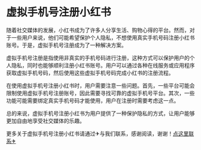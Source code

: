 # 虚拟手机号注册小红书

随着社交媒体的发展，小红书成为了许多人分享生活、购物心得的平台。然而，对于一些用户来说，他们可能希望保护个人隐私，不想使用真实手机号码注册小红书账号。于是，虚拟手机号注册成为了一种解决方案。

虚拟手机号注册是指使用非真实的手机号码进行注册，这种方式可以保护用户的个人隐私，同时也能够顺利注册小红书账号。用户可以通过各种在线服务或应用程序获取虚拟手机号码，然后使用这些虚拟手机号码完成小红书的注册流程。

在使用虚拟手机号注册小红书时，用户需要注意一些问题。首先，一些平台可能会限制使用虚拟手机号注册账号，因此需要寻找可靠的虚拟手机号平台。其次，一些功能可能需要绑定真实手机号码才能使用，用户在注册时需要考虑这一点。

总的来说，虚拟手机号注册小红书为用户提供了一种保护隐私的方式，让用户能够更加自由地享受社交媒体的乐趣。

更多关于虚拟手机号注册小红书请通过✈与我们联系，感谢阅读，谢谢！[点这里联系✈](https://a.k02.cc)